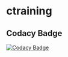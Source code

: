 # ctraining
## Codacy Badge
[![Codacy Badge](https://app.codacy.com/project/badge/Grade/b3e6236c4dec4ed3b7e0171a25c3d99d)](https://www.codacy.com/gh/minahabibm/ctraining/dashboard?utm_source=github.com&amp;utm_medium=referral&amp;utm_content=minahabibm/ctraining&amp;utm_campaign=Badge_Grade)
